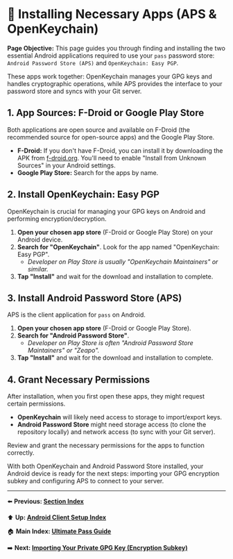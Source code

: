 # 📱 Installing Necessary Apps (APS & OpenKeychain)

**Page Objective:** This page guides you through finding and installing the two essential Android applications required to use your `pass` password store: `Android Password Store (APS)` and `OpenKeychain: Easy PGP`.

These apps work together: OpenKeychain manages your GPG keys and handles cryptographic operations, while APS provides the interface to your password store and syncs with your Git server.

## 1. App Sources: F-Droid or Google Play Store

Both applications are open source and available on F-Droid (the recommended source for open-source apps) and the Google Play Store.

*   **F-Droid:** If you don't have F-Droid, you can install it by downloading the APK from [f-droid.org](https://f-droid.org). You'll need to enable "Install from Unknown Sources" in your Android settings.
*   **Google Play Store:** Search for the apps by name.

## 2. Install OpenKeychain: Easy PGP

OpenKeychain is crucial for managing your GPG keys on Android and performing encryption/decryption.

1.  **Open your chosen app store** (F-Droid or Google Play Store) on your Android device.
2.  **Search for "OpenKeychain"**. Look for the app named "OpenKeychain: Easy PGP".
    *   *Developer on Play Store is usually "OpenKeychain Maintainers" or similar.*
3.  **Tap "Install"** and wait for the download and installation to complete.

## 3. Install Android Password Store (APS)

APS is the client application for `pass` on Android.

1.  **Open your chosen app store** (F-Droid or Google Play Store).
2.  **Search for "Android Password Store"**.
    *   *Developer on Play Store is often "Android Password Store Maintainers" or "Zeapo".*
3.  **Tap "Install"** and wait for the download and installation to complete.

## 4. Grant Necessary Permissions

After installation, when you first open these apps, they might request certain permissions.
*   **OpenKeychain** will likely need access to storage to import/export keys.
*   **Android Password Store** might need storage access (to clone the repository locally) and network access (to sync with your Git server).

Review and grant the necessary permissions for the apps to function correctly.

With both OpenKeychain and Android Password Store installed, your Android device is ready for the next steps: importing your GPG encryption subkey and configuring APS to connect to your server.

---
⬅️ **Previous: [Section Index](./README.md)**

⬆️ **Up: [Android Client Setup Index](./README.md)**

🏠 **Main Index: [Ultimate Pass Guide](../README.md)**

➡️ **Next: [Importing Your Private GPG Key (Encryption Subkey)](./6.2_Importing_GPG_Key.md)**